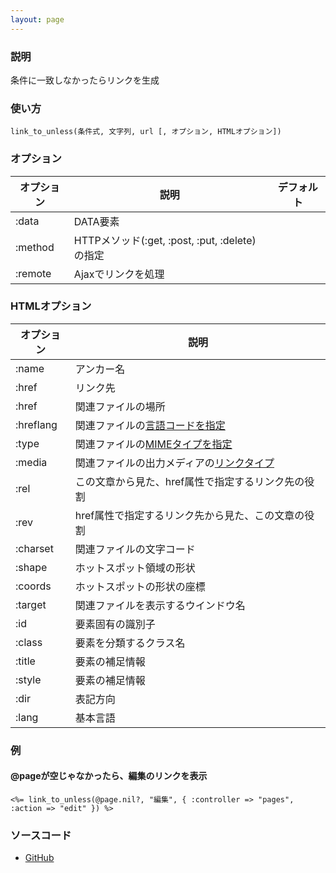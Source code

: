 ```yaml
---
layout: page
---
```

### 説明
条件に一致しなかったらリンクを生成

### 使い方
    link_to_unless(条件式, 文字列, url [, オプション, HTMLオプション])

### オプション

オプション   | 説明                                      | デフォルト
------- | --------------------------------------- | -----
:data   | DATA要素                                  |
:method | HTTPメソッド(:get, :post, :put, :delete)の指定 |
:remote | Ajaxでリンクを処理                             |

### HTMLオプション

オプション     | 説明
--------- | -----------------------------------------
:name     | アンカー名
:href     | リンク先
:href     | 関連ファイルの場所
:hreflang | 関連ファイルの[言語コードを指定](/html_base#言語コード)
:type     | 関連ファイルの[MIMEタイプを指定](/html_base#MIMEタイプ)
:media    | 関連ファイルの出力メディアの[リンクタイプ](/html_base#リンクタイプ)
:rel      | この文章から見た、href属性で指定するリンク先の役割
:rev      | href属性で指定するリンク先から見た、この文章の役割
:charset  | 関連ファイルの文字コード
:shape    | ホットスポット領域の形状
:coords   | ホットスポットの形状の座標
:target   | 関連ファイルを表示するウインドウ名
:id       | 要素固有の識別子
:class    | 要素を分類するクラス名
:title    | 要素の補足情報
:style    | 要素の補足情報
:dir      | 表記方向
:lang     | 基本言語

### 例
#### @pageが空じゃなかったら、編集のリンクを表示
    <%= link_to_unless(@page.nil?, "編集", { :controller => "pages", :action => "edit" }) %>

### ソースコード
* [GitHub](https://github.com/rails/rails/blob/606ce3f907cbccd9159bb558c0b57433b42f3975/actionview/lib/action_view/helpers/url_helper.rb#L383)